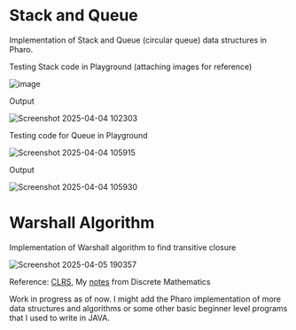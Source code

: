 # Stack and Queue
Implementation of Stack and Queue (circular queue) data structures in Pharo.

Testing Stack code in Playground 
(attaching images for reference)

![image](https://github.com/user-attachments/assets/9c13c73f-4a89-40d2-ab12-dfa340c17f8e)

Output

![Screenshot 2025-04-04 102303](https://github.com/user-attachments/assets/fcc5ebf1-3a03-4d7a-90a9-6f92ba421ad2)

Testing code for Queue in Playground

![Screenshot 2025-04-04 105915](https://github.com/user-attachments/assets/5e867b26-68d9-4a26-ac5f-f877fd939a3f)

Output

![Screenshot 2025-04-04 105930](https://github.com/user-attachments/assets/e2a1c9f9-b139-4812-a8f1-74ebb4101af4)

# Warshall Algorithm
Implementation of Warshall algorithm to find transitive closure

![Screenshot 2025-04-05 190357](https://github.com/user-attachments/assets/13070173-a69e-46dd-8a9d-641a6e799d02)


Reference: [CLRS](https://enos.itcollege.ee/~japoia/algorithms/GT/Introduction_to_algorithms-3rd%20Edition.pdf), My [notes](https://drive.google.com/drive/folders/1kgTZxJ3Xs5Nc8BI4iKMp9VlRL_XnlQIu) from Discrete Mathematics


Work in progress as of now.
I might add the Pharo implementation of more data structures and algorithms or some other basic beginner level programs that I used to write in JAVA.
